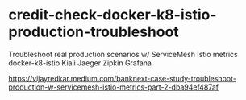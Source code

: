 # credit-check-docker-k8-istio-production-troubleshoot
Troubleshoot real production scenarios w/ ServiceMesh Istio metrics  docker-k8-istio Kiali Jaeger Zipkin Grafana

https://vijayredkar.medium.com/banknext-case-study-troubleshoot-production-w-servicemesh-istio-metrics-part-2-dba94ef487af

